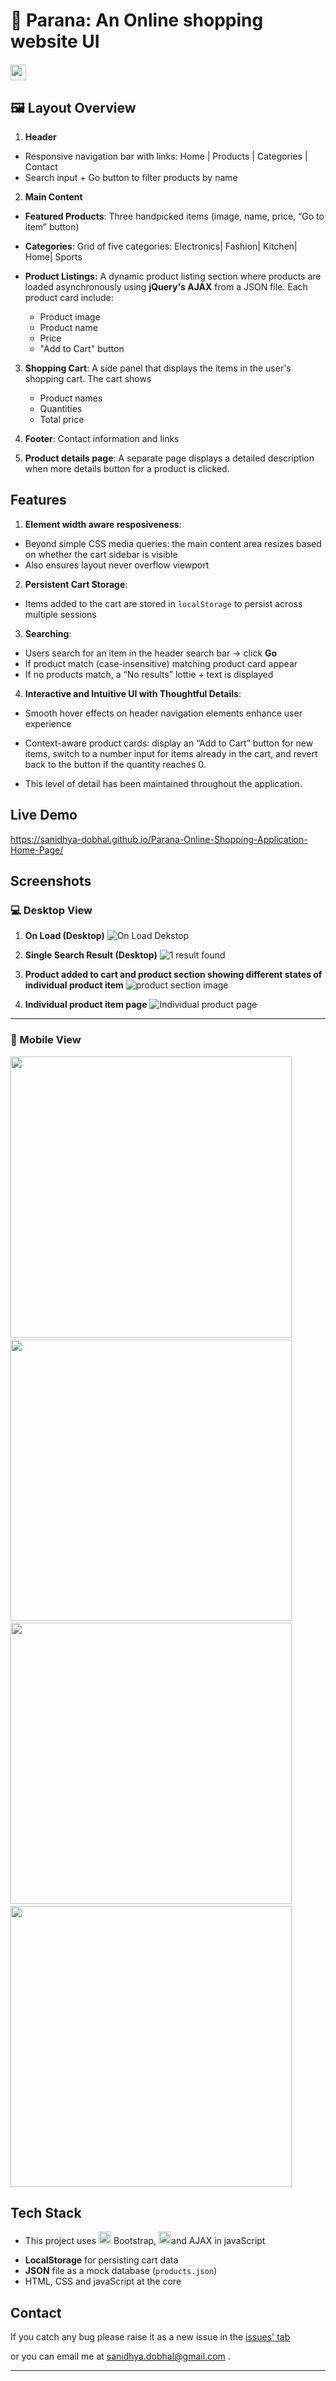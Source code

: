 <h1> 🛒  Parana: An Online shopping website UI
<br> 
<img src = "./Images/Logos/jQuery.png" style = "height:25px; margin-top:20px"/></h1>

## 🖼️ Layout Overview

1. **Header**

- Responsive navigation bar with links: Home | Products | Categories | Contact
- Search input + Go button to filter products by name

2. **Main Content**

- **Featured Products**: Three handpicked items (image, name, price, “Go to item” button)
- **Categories**: Grid of five categories: Electronics| Fashion| Kitchen| Home| Sports

- **Product Listings:** A dynamic product listing section where products are loaded asynchronously using **jQuery's AJAX** from a JSON file. Each product card include:
  - Product image
  - Product name
  - Price
  - "Add to Cart" button

3. **Shopping Cart**: A side panel that displays the items in the user's shopping cart. The cart shows

   - Product names
   - Quantities
   - Total price

4. **Footer**: Contact information and links
5. **Product details page**: A separate page displays a detailed description when more details button for a product is clicked.

## Features

1. **Element width aware resposiveness**:

- Beyond simple CSS media queries: the main content area resizes based on whether the cart sidebar is visible
- Also ensures layout never overflow viewport

2. **Persistent Cart Storage**:

- Items added to the cart are stored in `localStorage` to persist across multiple sessions

3. **Searching**:

- Users search for an item in the header search bar → click **Go**
- If product match (case-insensitive) matching product card appear
- If no products match, a “No results” lottie + text is displayed

4. **Interactive and Intuitive UI with Thoughtful Details**:

- Smooth hover effects on header navigation elements enhance user experience

- Context-aware product cards: display an “Add to Cart” button for new items, switch to a number input for items already in the cart, and revert back to the button if the quantity reaches 0.

- This level of detail has been maintained throughout the application.

## Live Demo 

https://sanidhya-dobhal.github.io/Parana-Online-Shopping-Application-Home-Page/

## Screenshots

### 💻 Desktop View

1. **On Load (Desktop)**
   ![On Load Dekstop](./Images/ScreenShots%20for%20Readme/OnLoad%20Dekstop.png)

2. **Single Search Result (Desktop)**
   ![1 result found](./Images//ScreenShots%20for%20Readme/Top%20of%20web%20page%20with%201%20result%20in%20dekstop.png)

3. **Product added to cart and product section showing different states of individual product item**
   ![product section image](./Images/ScreenShots%20for%20Readme/Products%20section%20with%20products%20addded%20to%20cart.png)

4. **Individual product item page**
   ![Individual product page](./Images/ScreenShots%20for%20Readme/Individual%20product%20page.png)

---

### 📱 Mobile View

<img src ="Images/ScreenShots for Readme/OnLoad mobile.jpeg" style = "height: 450px"> &nbsp; <img src = "Images/ScreenShots for Readme/Top of webapp with no results in phone.jpeg" style = "height: 450px"> &nbsp; 
<img src ="Images/ScreenShots for Readme/products added in cart in phone.jpeg" style = "height: 450px"> &nbsp;
<img src ="Images/ScreenShots for Readme/individual items page mobile.jpeg" style = "height: 450px">

## Tech Stack

- This project uses
  <img src = https://getbootstrap.com/docs/5.0/assets/brand/bootstrap-logo.svg style = "height:20px;"></img> Bootstrap,
  <img src = "./Images/Logos/jQuery.png" style = "height:20px; "/>and AJAX in javaScript</p>
- **LocalStorage** for persisting cart data
- **JSON** file as a mock database (`products.json`)
- HTML, CSS and javaScript at the core

## Contact

If you catch any bug please raise it as a new issue in the [issues' tab](https://github.com/Sanidhya-Dobhal/Parana-Online-Shopping-Application-Home-Page/issues)

or you can email me at sanidhya.dobhal@gmail.com
.

---

